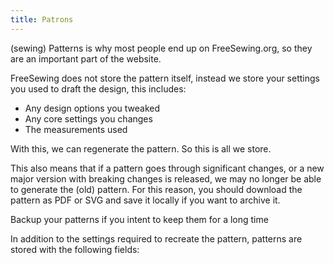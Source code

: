 ```yaml
---
title: Patrons
---
```


(sewing) Patterns is why most people end up on FreeSewing.org, so they are an important part of the website.

FreeSewing does not store the pattern itself, instead we store your settings you used to draft the design, this includes:

- Any design options you tweaked
- Any core settings you changes
- The measurements used

With this, we can regenerate the pattern. So this is all we store.

This also means that if a pattern goes through significant changes, or a new major version with breaking changes is released, we may no longer be able to generate the (old) pattern. For this reason, you should download the pattern as PDF or SVG and save it locally if you want to archive it.

<Tldr compact> Backup your patterns if you intent to keep them for a long time</Tldr>

In addition to the settings required to recreate the pattern, patterns are stored with the following fields:

<ReadMore />

